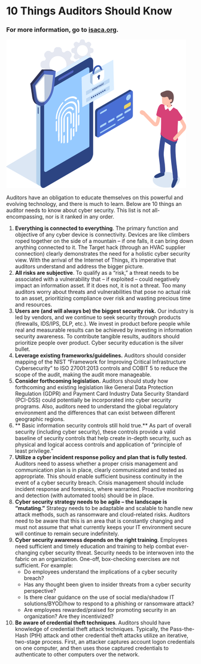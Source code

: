 # 10 Things Auditors Should Know
### For more information, go to [isaca.org](https://www.isaca.org/resources/news-and-trends/isaca-now-blog/2016/suggested-tips-auditors-need-to-know-about-cyber-security).

![image](../static/images/data-loss-prevention.png)

Auditors have an obligation to educate themselves on this powerful and evolving technology, and there is much to learn. Below are 10 things an auditor needs to know about cyber security. This list is not all-encompassing, nor is it ranked in any order.

1.    **Everything is connected to everything**. The primary function and objective of any cyber device is connectivity. Devices are like climbers roped together on the side of a mountain – if one falls, it can bring down anything connected to it. The Target hack (through an HVAC supplier connection) clearly demonstrates the need for a holistic cyber security view. With the arrival of the Internet of Things, it’s imperative that auditors understand and address the bigger picture.
2.    **All risks are subjective**. To qualify as a “risk,” a threat needs to be associated with a vulnerability that – if exploited – could negatively impact an information asset. If it does not, it is not a threat. Too many auditors worry about threats and vulnerabilities that pose no actual risk to an asset, prioritizing compliance over risk and wasting precious time and resources.
3.    **Users are (and will always be) the biggest security risk.** Our industry is led by vendors, and we continue to seek security through products (firewalls, IDS/IPS, DLP, etc.). We invest in product before people while real and measurable results can be achieved by investing in information security awareness. To contribute tangible results, auditors should prioritize people over product. Cyber security education is the silver bullet.
 4.   **Leverage existing frameworks/guidelines.** Auditors should consider mapping of the NIST “Framework for Improving Critical Infrastructure Cybersecurity” to ISO 27001:2013 controls and COBIT 5 to reduce the scope of the audit, making the audit more manageable.
5.    **Consider forthcoming legislation.** Auditors should study how forthcoming and existing legislation like General Data Protection Regulation (GDPR) and Payment Card Industry Data Security Standard (PCI-DSS) could potentially be incorporated into cyber security programs. Also, auditors need to understand the global regulatory environment and the differences that can exist between different geographic regions.
6.   ** Basic information security controls still hold true.** As part of overall security (including cyber security), these controls provide a valid baseline of security controls that help create in-depth security, such as physical and logical access controls and application of “principle of least privilege.”
7.    **Utilize a cyber incident response policy and plan that is fully tested.** Auditors need to assess whether a proper crisis management and communication plan is in place, clearly communicated and tested as appropriate. This should enable sufficient business continuity in the event of a cyber security breach. Crisis management should include incident response and forensics, where warranted. Proactive monitoring and detection (with automated tools) should be in place.
8.   **Cyber security strategy needs to be agile – the landscape is “mutating.”** Strategy needs to be adaptable and scalable to handle new attack methods, such as ransomware and cloud-related risks. Auditors need to be aware that this is an area that is constantly changing and must not assume that what currently keeps your IT environment secure will continue to remain secure indefinitely.
9.    **Cyber security awareness depends on the right training**. Employees need sufficient and timely education and training to help combat ever-changing cyber security threat. Security needs to be interwoven into the fabric on an organization.  One-off, box-checking exercises are not sufficient. For example:
      - Do employees understand the implications of a cyber security breach?
      -    Has any thought been given to insider threats from a cyber security perspective?
      -    Is there clear guidance on the use of social media/shadow IT solutions/BYOD/how to respond to a phishing or ransomware attack?
      -    Are employees rewarded/praised for promoting security in an organization? Are they incentivized?
10.    **Be aware of credential theft techniques**. Auditors should have knowledge of credential theft attack techniques. Typically, the Pass-the-Hash (PtH) attack and other credential theft attacks utilize an iterative, two-stage process. First, an attacker captures account logon credentials on one computer, and then uses those captured credentials to authenticate to other computers over the network.
